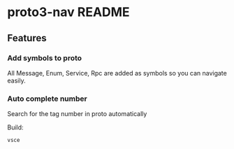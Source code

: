 # proto3-nav README

## Features

### Add symbols to proto

All Message, Enum, Service, Rpc are added as symbols so you can navigate easily.

### Auto complete number

Search for the tag number in proto automatically

Build:

`vsce`
